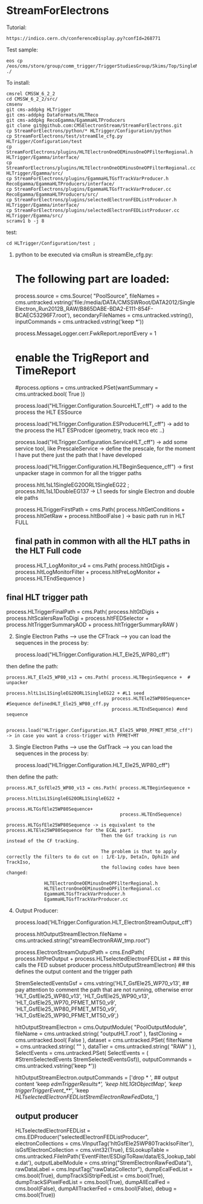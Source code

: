 StreamForElectrons
==================

Tutorial:

    https://indico.cern.ch/conferenceDisplay.py?confId=268771

Test sample:

    eos cp /eos/cms/store/group/comm_trigger/TriggerStudiesGroup/Skims/Top/SingleMuDS/pickevents_SemiMuon10k_1_1_Bbo.root ./


To install:

    cmsrel CMSSW_6_2_2
    cd CMSSW_6_2_2/src/
    cmsenv
    git cms-addpkg HLTrigger
    git cms-addpkg DataFormats/HLTReco
    git cms-addpkg RecoEgamma/EgammaHLTProducers    
    git clone git@github.com:CMSElectronStream/StreamForElectrons.git
    cp StreamForElectrons/python/* HLTrigger/Configuration/python 
    cp StreamForElectrons/test/streamEle_cfg.py HLTrigger/Configuration/test
    cp StreamForElectrons/plugins/HLTElectronOneOEMinusOneOPFilterRegional.h HLTrigger/Egamma/interface/
    cp StreamForElectrons/plugins/HLTElectronOneOEMinusOneOPFilterRegional.cc HLTrigger/Egamma/src/
    cp StreamForElectrons/plugins/EgammaHLTGsfTrackVarProducer.h RecoEgamma/EgammaHLTProducers/interface/
    cp StreamForElectrons/plugins/EgammaHLTGsfTrackVarProducer.cc RecoEgamma/EgammaHLTProducers/src/
    cp StreamForElectrons/plugins/selectedElectronFEDListProducer.h  HLTrigger/Egamma/interface/
    cp StreamForElectrons/plugins/selectedElectronFEDListProducer.cc HLTrigger/Egamma/src/
    scramv1 b -j 8

test:

    cd HLTrigger/Configuration/test ;

 1) python to be executed via cmsRun is streamEle_cfg.py:

    # The following part are loaded:

    process.source = cms.Source( "PoolSource",
       fileNames = cms.untracked.vstring('file:/media/DATA/CMSSWRoot/DATA2012/SingleElectron_Run2012B_RAW/B865DABE-BDA2-E111-854F-BCAEC53296F7.root'),
       secondaryFileNames = cms.untracked.vstring(),
       inputCommands = cms.untracked.vstring('keep *'))

    process.MessageLogger.cerr.FwkReport.reportEvery = 1 

    # enable the TrigReport and TimeReport
    #process.options = cms.untracked.PSet(wantSummary = cms.untracked.bool( True ))

    process.load("HLTrigger.Configuration.SourceHLT_cff") -> add to the process the HLT ESSource

    process.load("HLTrigger.Configuration.ESProducerHLT_cff") -> add to the process the HLT ESProdcer (geometry, track reco etc ..)

    process.load("HLTrigger.Configuration.ServiceHLT_cff") -> add some service tool, like PrescaleService -> define the prescale, for the moment
                                                              I have put there just the path that I have developed

    process.load("HLTrigger.Configuration.HLTBeginSequence_cff") -> first unpacker stage in common for all the trigger paths

    process.hltL1sL1SingleEG20ORL1SingleEG22 ; process.hltL1sL1DoubleEG137 -> L1 seeds for single Electron and double ele paths

    process.HLTriggerFirstPath = cms.Path( process.hltGetConditions + process.hltGetRaw + process.hltBoolFalse ) -> basic path run in HLT FULL

    ## final path in common with all the HLT paths in the HLT Full code

    process.HLT_LogMonitor_v4 = cms.Path( process.hltGtDigis +
	                              process.hltLogMonitorFilter +
             				      process.hltPreLogMonitor +
		                          process.HLTEndSequence )

   ## final HLT trigger path
   process.HLTriggerFinalPath = cms.Path( process.hltGtDigis +
	                                  process.hltScalersRawToDigi +
		   		          process.hltFEDSelector +
		                          process.hltTriggerSummaryAOD +
				          process.hltTriggerSummaryRAW )



 2) Single Electron Paths --> use the CFTrack --> you can load the sequences in the process by:

    process.load("HLTrigger.Configuration.HLT_Ele25_WP80_cff")

   then define the path:

    process.HLT_Ele25_WP80_v13 = cms.Path( process.HLTBeginSequence +  # unpacker
                                           process.hltL1sL1SingleEG20ORL1SingleEG22 + #L1 seed
                                           process.HLTEle25WP80Sequence+ #Sequence definedHLT_Ele25_WP80_cff.py
                                           process.HLTEndSequence) #end sequence 


    process.load("HLTrigger.Configuration.HLT_Ele25_WP80_PFMET_MT50_cff") -> in case you want a cross-trigger with PFMET+MT

 3) Single Electron Paths --> use the GsfTrack --> you can load the sequences in the process by:


    process.load("HLTrigger.Configuration.HLT_Ele25_WP80_cff")

   then define the path:

    process.HLT_GsfEle25_WP80_v13 = cms.Path( process.HLTBeginSequence +
                                              process.hltL1sL1SingleEG20ORL1SingleEG22 +
                                              process.HLTGsfEle25WP80Sequence+
                                              process.HLTEndSequence)

    process.HLTGsfEle25WP80Sequence -> is equivalent to the process.HLTEle25WP80Sequence for the ECAL part.
                                       Then the Gsf tracking is run instead of the CF tracking.

                                       The problem is that to apply correctly the filters to do cut on : 1/E-1/p, DetaIn, DphiIn and TrackIso,
                                       the following codes have been changed:
 
                  HLTElectronOneOEMinusOneOPFilterRegional.h
                  HLTElectronOneOEMinusOneOPFilterRegional.cc 
                  EgammaHLTGsfTrackVarProducer.h 
                  EgammaHLTGsfTrackVarProducer.cc 
    

 4) Output Producer:

    process.load('HLTrigger.Configuration.HLT_ElectronStreamOutput_cff')

    process.hltOutputStreamElectron.fileName = cms.untracked.string("streamElectronRAW_tmp.root")

    process.ElectronStreamOutputPath = cms.EndPath( process.hltPreOutput + 
	                                            process.HLTselectedElectronFEDList + ## this calls the FED subset producer 
		  				                        process.hltOutputStreamElectron) ## this defines the output content and the trigger path

                                       
    StremSelectedEventsGsf = cms.vstring('HLT_GsfEle25_WP70_v13', ## pay attention to comment the path that are not running, otherwise error
 	 			     'HLT_GsfEle25_WP80_v13',
                     'HLT_GsfEle25_WP90_v13',
				     'HLT_GsfEle25_WP70_PFMET_MT50_v9',
				     'HLT_GsfEle25_WP80_PFMET_MT50_v9',
				     'HLT_GsfEle25_WP90_PFMET_MT50_v9',)



    hltOutputStreamElectron = cms.OutputModule( "PoolOutputModule",
      fileName = cms.untracked.string( "outputHLT.root" ),
      fastCloning = cms.untracked.bool( False ),
      dataset = cms.untracked.PSet(
        filterName = cms.untracked.string( "" ),
        dataTier = cms.untracked.string( "RAW" )
       ),
      SelectEvents = cms.untracked.PSet(  SelectEvents = ( #StremSelectedEvents 
	 		                                 StremSelectedEventsGsf)),
      outputCommands = cms.untracked.vstring('keep *'))

    hltOutputStreamElectron.outputCommands = ['drop * ', ## output content
                                          'keep *_edmTriggerResults_*_*',
                                          'keep *_hltL1GtObjectMap_*_*',
                                          'keep triggerTriggerEvent_*_*_*',
					                      'keep *_HLTselectedElectronFEDList_*StremElectronRawFedData*_*']

    ## output producer
    HLTselectedElectronFEDList = cms.EDProducer("selectedElectronFEDListProducer",
	electronCollections = cms.VInputTag('hltGsfEle25WP80TrackIsoFilter'),
	isGsfElectronCollection = cms.vint32(True), 
	ESLookupTable       = cms.untracked.FileInPath('EventFilter/ESDigiToRaw/data/ES_lookup_table.dat'),
	outputLabelModule   = cms.string("StremElectronRawFedData"),
	rawDataLabel        = cms.InputTag("rawDataCollector"),
	dumpEcalFedList         = cms.bool(True),
	dumpTrackSiStripFedList = cms.bool(True),
	dumpTrackSiPixelFedList = cms.bool(True),
	dumpAllEcalFed  = cms.bool(False),
	dumpAllTrackerFed = cms.bool(False),
	debug = cms.bool(True))




